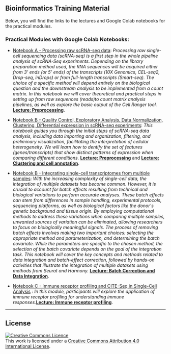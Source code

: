
## Bioinformatics Training Material

Below, you will find the links to the lectures and Google Colab notebooks for the practical modules. 

### Practical Modules with Google Colab Notebooks:

- [Notebook A - Processing raw scRNA-seq data](https://colab.research.google.com/github/ShalekLab/KEMRI_Kilifi_2024_workshop/blob/main/Colab_notebooks/Modules/Notebook_A_Processing_RawSeqs_CellRanger.ipynb):
_Processing raw single-cell sequencing data (scRNA-seq) is a first step in the whole pipeline analysis of scRNA-Seq experiments. Depending on the library preparation method used, the RNA sequences will be acquired either from 3’ ends (or 5’ ends) of the transcripts (10X Genomics, CEL-seq2, Drop-seq, inDrops) or from full-length transcripts (Smart-seq). The choice of a specific method will depend entirely on the biological question and the downstream analysis to be implemented from a count matrix. In this notebook we will cover theoretical and practical steps in setting up from raw sequences (reads)to count matrix analysis pipelines, as well as explore the basic output of the Cell Ranger tool._
[**Lecture: Preprocessing**](https://github.com/ShalekLab/KEMRI_Kilifi_2024_workshop/blob/main/lectures/Module_1_preprocessing.pptx).

- [Notebook B - Quality Control, Exploratory Analysis, Data Normalization, Clustering, Differential expression in scRNA-seq experiments](https://colab.research.google.com/github/ShalekLab/KEMRI_Kilifi_2024_workshop/blob/main/Colab_notebooks/Modules/KEMRI_workshop_Notebook_B_batch_correction_and_integration.ipynb):
_This notebook guides you through the initial steps of scRNA-seq data analysis, including data importing and organization, filtering, and preliminary visualization, facilitating the interpretation of cellular heterogeneity. We will learn how to dentify the set of features (genes/transcripts) that show distinct patterns of expression when comparing different conditions._
[**Lecture: Preprocessing**](https://github.com/ShalekLab/KEMRI_Kilifi_2024_workshop/blob/main/lectures/Module_2_quality_control_and_normalization.pptx) and [**Lecture: Clustering and cell annotation**](https://github.com/ShalekLab/KEMRI_Kilifi_2024_workshop/blob/main/lectures/Module_3_cell_annotation.pptx).

- [Notebook B - Integrating single-cell transcriptomes from multiple samples](https://colab.research.google.com/github/ShalekLab/KEMRI_Kilifi_2024_workshop/blob/main/Colab_notebooks/Modules/KEMRI_workshop_Notebook_B_batch_correction_and_integration.ipynb):
_With the increasing complexity of single-cell data, the integration of multiple datasets has become common. However, it is crucial to account for batch effects resulting from technical and biological variations to perform accurate analyses. These batch effects can stem from differences in sample handling, experimental protocols, sequencing platforms, as well as biological factors like the donor's genetic background and tissue origin. 
By employing computational methods to address these variations when comparing multiple samples, unwanted sources of variation can be eliminated, allowing researchers to focus on biologically meaningful signals. The process of removing batch effects involves making two important choices: selecting the appropriate method and parameterization, and determining the batch covariate. While the parameters are specific to the chosen method, the selection of the batch covariate depends on the goal of the integration task. This notebook will cover the key concepts and methods related to data integration and batch-effect correction, followed by hands-on activities that illustrate the integration of multiple datasets using methods from Seurat and Harmony._
[**Lecture: Batch Correction and Data Integration**](https://github.com/ShalekLab/KEMRI_Kilifi_2024_workshop/blob/main/lectures/Module_4_batch_correction.pptx).

- [Notebook C - Immune receptor profiling and CITE-Seq in Single-Cell Analysis](https://github.com/ShalekLab/KEMRI_Kilifi_2024_workshop/blob/main/notebooks/KEMRI_workshop_Notebook_C_immune_receptors.ipynb) : 
_In this module, participants will explore the application of immune receptor profiling for understanding immune responses._[**Lecture: Immune receptor profiling**](https://github.com/ShalekLab/KEMRI_Kilifi_2024_workshop/blob/main/lectures/Module_5_BCR_background_and_10x_analysis.pptx).


******
## License
<a rel="license" href="http://creativecommons.org/licenses/by/4.0/"><img alt="Creative Commons Licence" style="border-width:0" src="https://i.creativecommons.org/l/by/4.0/88x31.png" /></a><br />This work is licensed under a <a rel="license" href="http://creativecommons.org/licenses/by/4.0/">Creative Commons Attribution 4.0 International License</a>.
